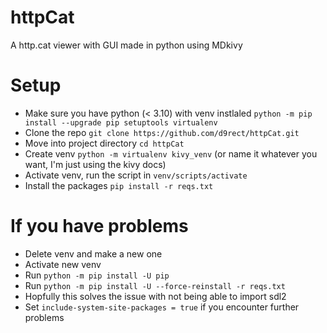 # httpCat
A http.cat viewer with GUI made in python using MDkivy

# Setup
 -  Make sure you have python (< 3.10) with venv instlaled ```python -m pip install --upgrade pip setuptools virtualenv ```
 - Clone the repo ```git clone https://github.com/d9rect/httpCat.git ```
 - Move into project directory ```cd httpCat```
 - Create venv ```python -m virtualenv kivy_venv``` (or name it whatever you want, I'm just using the kivy docs)
 - Activate venv, run the script in ``` venv/scripts/activate ```
 - Install the packages ```pip install -r reqs.txt```

# If you have problems
 - Delete venv and make a new one
 - Activate new venv
 - Run ```python -m pip install -U pip```
 - Run ```python -m pip install -U --force-reinstall -r reqs.txt```
 - Hopfully this solves the issue with not being able to import sdl2
 - Set ```include-system-site-packages = true``` if you encounter further problems 
